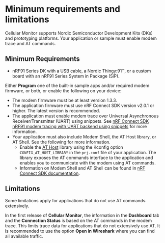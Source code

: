 # Minimum requirements and limitations

Cellular Monitor supports Nordic Semiconductor Development Kits (DKs) and prototyping platforms. Your application or sample must enable modem trace and AT commands.

## Minimum Requirements

- nRF91 Series DK with a USB cable, a Nordic Thingy:91™, or a custom board with an nRF91 Series System in Package (SiP).

Either **Program** one of the built-in sample apps and/or required modem firmware, or both, or enable the following on your device:

  - The modem firmware must be at least version 1.3.3.
  - The application firmware must use nRF Connect SDK version v2.0.1 or higher. The latest version is recommended.
  - The application must enable modem trace over Universal Asynchronous Receiver/Transmitter (UART) using snippets. See [nRF Connect SDK nRF91 modem tracing with UART backend using snippets](https://developer.nordicsemi.com/nRF_Connect_SDK/doc/latest/nrf/device_guides/working_with_nrf/nrf91/nrf9160.html#nrf91-modem-trace-uart-snippet) for more information.
  - Your application must also include Modem Shell, the AT Host library, or AT Shell. See the following for more information.
    - Enable the [AT Host](https://developer.nordicsemi.com/nRF_Connect_SDK/doc/latest/nrf/libraries/modem/at_host.html#lib-at-host) library using the Kconfig option `CONFIG_AT_HOST_LIBRARY` in the `prj.conf` file of your application. The library exposes the AT commands interface to the application and enables you to communicate with the modem using AT commands.
    - Information on Modem Shell and AT Shell can be found in [nRF Connect SDK documentation](https://developer.nordicsemi.com/nRF_Connect_SDK/doc/latest/nrf/index.html).

## Limitations

Some limitations apply for applications that do not use AT commands extensively.

In the first release of **Cellular Monitor**, the information in the **Dashboard** tab and the **Connection Status** is based on the AT commands in the modem trace. This limits trace data for applications that do not extensively use AT. It is recommended to use the option **Open in Wireshark** where you can find all available traffic.